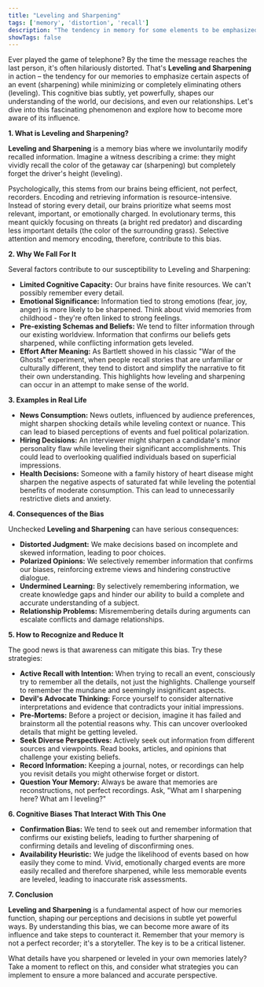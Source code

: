 ```yaml
---
title: "Leveling and Sharpening"
tags: ['memory', 'distortion', 'recall']
description: "The tendency in memory for some elements to be emphasized or exaggerated (sharpened) while others are minimized or eliminated (leveled)."
showTags: false
---
```



Ever played the game of telephone? By the time the message reaches the last person, it's often hilariously distorted. That's **Leveling and Sharpening** in action – the tendency for our memories to emphasize certain aspects of an event (sharpening) while minimizing or completely eliminating others (leveling). This cognitive bias subtly, yet powerfully, shapes our understanding of the world, our decisions, and even our relationships. Let's dive into this fascinating phenomenon and explore how to become more aware of its influence.

**1. What is Leveling and Sharpening?**

**Leveling and Sharpening** is a memory bias where we involuntarily modify recalled information. Imagine a witness describing a crime: they might vividly recall the color of the getaway car (sharpening) but completely forget the driver's height (leveling).

Psychologically, this stems from our brains being efficient, not perfect, recorders. Encoding and retrieving information is resource-intensive. Instead of storing every detail, our brains prioritize what seems most relevant, important, or emotionally charged. In evolutionary terms, this meant quickly focusing on threats (a bright red predator) and discarding less important details (the color of the surrounding grass). Selective attention and memory encoding, therefore, contribute to this bias.

**2. Why We Fall For It**

Several factors contribute to our susceptibility to Leveling and Sharpening:

*   **Limited Cognitive Capacity:** Our brains have finite resources. We can't possibly remember every detail.
*   **Emotional Significance:** Information tied to strong emotions (fear, joy, anger) is more likely to be sharpened. Think about vivid memories from childhood - they're often linked to strong feelings.
*   **Pre-existing Schemas and Beliefs:** We tend to filter information through our existing worldview. Information that confirms our beliefs gets sharpened, while conflicting information gets leveled.
*   **Effort After Meaning:** As Bartlett showed in his classic "War of the Ghosts" experiment, when people recall stories that are unfamiliar or culturally different, they tend to distort and simplify the narrative to fit their own understanding. This highlights how leveling and sharpening can occur in an attempt to make sense of the world.

**3. Examples in Real Life**

*   **News Consumption:** News outlets, influenced by audience preferences, might sharpen shocking details while leveling context or nuance. This can lead to biased perceptions of events and fuel political polarization.
*   **Hiring Decisions:** An interviewer might sharpen a candidate's minor personality flaw while leveling their significant accomplishments. This could lead to overlooking qualified individuals based on superficial impressions.
*   **Health Decisions:** Someone with a family history of heart disease might sharpen the negative aspects of saturated fat while leveling the potential benefits of moderate consumption. This can lead to unnecessarily restrictive diets and anxiety.

**4. Consequences of the Bias**

Unchecked **Leveling and Sharpening** can have serious consequences:

*   **Distorted Judgment:** We make decisions based on incomplete and skewed information, leading to poor choices.
*   **Polarized Opinions:** We selectively remember information that confirms our biases, reinforcing extreme views and hindering constructive dialogue.
*   **Undermined Learning:** By selectively remembering information, we create knowledge gaps and hinder our ability to build a complete and accurate understanding of a subject.
*   **Relationship Problems:** Misremembering details during arguments can escalate conflicts and damage relationships.

**5. How to Recognize and Reduce It**

The good news is that awareness can mitigate this bias. Try these strategies:

*   **Active Recall with Intention:** When trying to recall an event, consciously try to remember all the details, not just the highlights. Challenge yourself to remember the mundane and seemingly insignificant aspects.
*   **Devil's Advocate Thinking:** Force yourself to consider alternative interpretations and evidence that contradicts your initial impressions.
*   **Pre-Mortems:** Before a project or decision, imagine it has failed and brainstorm all the potential reasons why. This can uncover overlooked details that might be getting leveled.
*   **Seek Diverse Perspectives:** Actively seek out information from different sources and viewpoints. Read books, articles, and opinions that challenge your existing beliefs.
*   **Record Information:** Keeping a journal, notes, or recordings can help you revisit details you might otherwise forget or distort.
*   **Question Your Memory:** Always be aware that memories are reconstructions, not perfect recordings. Ask, "What am I sharpening here? What am I leveling?"

**6. Cognitive Biases That Interact With This One**

*   **Confirmation Bias:** We tend to seek out and remember information that confirms our existing beliefs, leading to further sharpening of confirming details and leveling of disconfirming ones.
*   **Availability Heuristic:** We judge the likelihood of events based on how easily they come to mind. Vivid, emotionally charged events are more easily recalled and therefore sharpened, while less memorable events are leveled, leading to inaccurate risk assessments.

**7. Conclusion**

**Leveling and Sharpening** is a fundamental aspect of how our memories function, shaping our perceptions and decisions in subtle yet powerful ways. By understanding this bias, we can become more aware of its influence and take steps to counteract it. Remember that your memory is not a perfect recorder; it's a storyteller. The key is to be a critical listener.

What details have you sharpened or leveled in your own memories lately? Take a moment to reflect on this, and consider what strategies you can implement to ensure a more balanced and accurate perspective.

